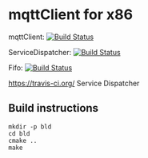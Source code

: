 # mqttClient for x86

mqttClient: [![Build Status](https://travis-ci.org/Tom360V/mqttClient_x86.svg?branch=master)](https://travis-ci.org/Tom360V/mqttClient_x86)

ServiceDispatcher: [![Build Status](https://travis-ci.org/spoorcc/ServiceDispatcher.svg?branch=master)](https://travis-ci.org/Tom360V/ServiceDispatcher)

Fifo: [![Build Status](https://travis-ci.org/Tom360V/fifo.svg?branch=master)](https://travis-ci.org/Tom360V/fifo)

https://travis-ci.org/
Service Dispatcher

## Build instructions

    mkdir -p bld
    cd bld
    cmake ..
    make
